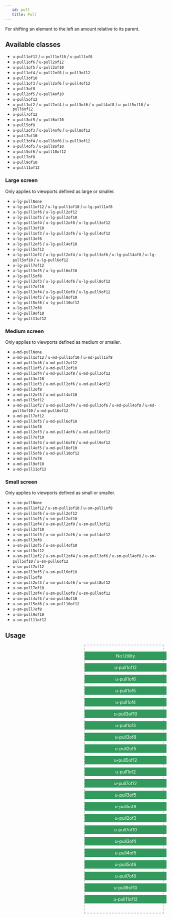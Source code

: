 ```yaml
---
   id: pull
   title: Pull
---
```

For shifting an element to the left an amount relative to its parent.

## Available classes


* `u-pull1of12` / `u-pull1of10` / `u-pull1of8`
* `u-pull1of6` / `u-pull2of12`
* `u-pull1of5` / `u-pull2of10`
* `u-pull1of4` / `u-pull2of8` / `u-pull3of12`
* `u-pull3of10`
* `u-pull1of3` / `u-pull2of6` / `u-pull4of12` 
* `u-pull3of8` 
* `u-pull2of5` / `u-pull4of10`
* `u-pull5of12`
* `u-pull1of2` / `u-pull2of4` / `u-pull3of6` / `u-pull4of8` / `u-pull5of10` / `u-pull6of12`
* `u-pull7of12` 
* `u-pull3of5` / `u-pull6of10` 
* `u-pull5of8` 
* `u-pull2of3` / `u-pull4of6` / `u-pull8of12` 
* `u-pull7of10`
* `u-pull3of4` / `u-pull6of8` / `u-pull9of12`
* `u-pull4of5` / `u-pull8of10`
* `u-pull5of6` / `u-pull10of12`
* `u-pull7of8`
* `u-pull9of10`
* `u-pull11of12`

### Large screen

Only applies to viewports defined as large or smaller.

* `u-lg-pullNone`
* `u-lg-pull1of12` / `u-lg-pull1of10` / `u-lg-pull1of8`
* `u-lg-pull1of6` / `u-lg-pull2of12`
* `u-lg-pull1of5` / `u-lg-pull2of10`
* `u-lg-pull1of4` / `u-lg-pull2of8` / `u-lg-pull3of12`
* `u-lg-pull3of10`
* `u-lg-pull1of3` / `u-lg-pull2of6` / `u-lg-pull4of12` 
* `u-lg-pull3of8` 
* `u-lg-pull2of5` / `u-lg-pull4of10`
* `u-lg-pull5of12`
* `u-lg-pull1of2` / `u-lg-pull2of4` / `u-lg-pull3of6` / `u-lg-pull4of8` / `u-lg-pull5of10` / `u-lg-pull6of12`
* `u-lg-pull7of12` 
* `u-lg-pull3of5` / `u-lg-pull6of10` 
* `u-lg-pull5of8` 
* `u-lg-pull2of3` / `u-lg-pull4of6` / `u-lg-pull8of12` 
* `u-lg-pull7of10`
* `u-lg-pull3of4` / `u-lg-pull6of8` / `u-lg-pull9of12`
* `u-lg-pull4of5` / `u-lg-pull8of10`
* `u-lg-pull5of6` / `u-lg-pull10of12`
* `u-lg-pull7of8`
* `u-lg-pull9of10`
* `u-lg-pull11of12`
  

### Medium screen

Only applies to viewports defined as medium or smaller.

* `u-md-pullNone`
* `u-md-pull1of12` / `u-md-pull1of10` / `u-md-pull1of8`
* `u-md-pull1of6` / `u-md-pull2of12`
* `u-md-pull1of5` / `u-md-pull2of10`
* `u-md-pull1of4` / `u-md-pull2of8` / `u-md-pull3of12`
* `u-md-pull3of10`
* `u-md-pull1of3` / `u-md-pull2of6` / `u-md-pull4of12` 
* `u-md-pull3of8` 
* `u-md-pull2of5` / `u-md-pull4of10`
* `u-md-pull5of12`
* `u-md-pull1of2` / `u-md-pull2of4` / `u-md-pull3of6` / `u-md-pull4of8` / `u-md-pull5of10` / `u-md-pull6of12`
* `u-md-pull7of12` 
* `u-md-pull3of5` / `u-md-pull6of10` 
* `u-md-pull5of8` 
* `u-md-pull2of3` / `u-md-pull4of6` / `u-md-pull8of12` 
* `u-md-pull7of10`
* `u-md-pull3of4` / `u-md-pull6of8` / `u-md-pull9of12`
* `u-md-pull4of5` / `u-md-pull8of10`
* `u-md-pull5of6` / `u-md-pull10of12`
* `u-md-pull7of8`
* `u-md-pull9of10`
* `u-md-pull11of12`
  
### Small screen

Only applies to viewports defined as small or smaller.

* `u-sm-pullNone`
* `u-sm-pull1of12` / `u-sm-pull1of10` / `u-sm-pull1of8`
* `u-sm-pull1of6` / `u-sm-pull2of12`
* `u-sm-pull1of5` / `u-sm-pull2of10`
* `u-sm-pull1of4` / `u-sm-pull2of8` / `u-sm-pull3of12`
* `u-sm-pull3of10`
* `u-sm-pull1of3` / `u-sm-pull2of6` / `u-sm-pull4of12` 
* `u-sm-pull3of8` 
* `u-sm-pull2of5` / `u-sm-pull4of10`
* `u-sm-pull5of12`
* `u-sm-pull1of2` / `u-sm-pull2of4` / `u-sm-pull3of6` / `u-sm-pull4of8` / `u-sm-pull5of10` / `u-sm-pull6of12`
* `u-sm-pull7of12` 
* `u-sm-pull3of5` / `u-sm-pull6of10` 
* `u-sm-pull5of8` 
* `u-sm-pull2of3` / `u-sm-pull4of6` / `u-sm-pull8of12` 
* `u-sm-pull7of10`
* `u-sm-pull3of4` / `u-sm-pull6of8` / `u-sm-pull9of12`
* `u-sm-pull4of5` / `u-sm-pull8of10`
* `u-sm-pull5of6` / `u-sm-pull10of12`
* `u-sm-pull7of8`
* `u-sm-pull9of10`
* `u-sm-pull11of12`  
  
## Usage
  
<style>
.example-parent{
    border: 2px #bbb dashed;
    display: block;
    margin-left: 50%;
    padding: 20px 0;
    width: 50%;
}
.example-parent > div{
    background-color: #329A5C;
    color: #FFF;
    display: block;
    margin-bottom: 10px;
    padding: 5px;
    width: 100%;
    text-align: center;
}
</style>
  
<div class="code-sample">
    <div class="example-parent">
        <div>No Utility</div>
        <div class="u-pull1of12">u-pull1of12</div>
        <div class="u-pull1of6">u-pull1of6</div>
        <div class="u-pull1of5">u-pull1of5</div>
        <div class="u-pull1of4">u-pull1of4</div>
        <div class="u-pull3of10">u-pull3of10</div>
        <div class="u-pull1of3">u-pull1of3</div>
        <div class="u-pull3of8">u-pull3of8</div>
        <div class="u-pull2of5">u-pull2of5</div>
        <div class="u-pull5of12">u-pull5of12</div>
        <div class="u-pull1of2">u-pull1of2</div>
        <div class="u-pull7of12">u-pull7of12</div>
        <div class="u-pull3of5">u-pull3of5</div>
        <div class="u-pull5of8">u-pull5of8</div>
        <div class="u-pull2of3">u-pull2of3</div>
        <div class="u-pull7of10">u-pull7of10</div>
        <div class="u-pull3of4">u-pull3of4</div>
        <div class="u-pull4of5">u-pull4of5</div>
        <div class="u-pull5of6">u-pull5of6</div>
        <div class="u-pull7of8">u-pull7of8</div>
        <div class="u-pull9of10">u-pull9of10</div>
        <div class="u-pull11of12">u-pull11of12</div>
    </div>

</div>  
  
  